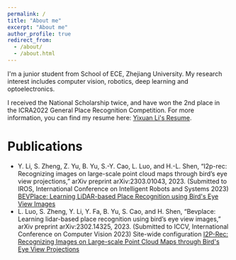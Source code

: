 ```yaml
---
permalink: /
title: "About me"
excerpt: "About me"
author_profile: true
redirect_from: 
  - /about/
  - /about.html
---
```


I'm a junior student from School of ECE, Zhejiang University. My research interest includes computer vision, robotics, deep learning and optoelectronics. 

I received the National Scholarship twice, and have won the 2nd place in the ICRA2022 General Place Recognition Competition. For more information, you can find my resume here: [Yixuan Li's Resume](../assets/Yixuan_Li.pdf).

# Publications

- Y. Li, S. Zheng, Z. Yu, B. Yu, S.-Y. Cao, L. Luo, and H.-L. Shen, “I2p-rec: Recognizing images on large-scale point cloud maps through bird’s eye view projections,” arXiv preprint arXiv:2303.01043, 2023. (Submitted to IROS, International Conference on Intelligent Robots and Systems 2023) [BEVPlace: Learning LiDAR-based Place Recognition using Bird's Eye View Images](https://doi.org/10.48550/arXiv.2302.14325)
- L. Luo, S. Zheng, Y. Li, Y. Fa, B. Yu, S. Cao, and H. Shen, “Bevplace: Learning lidar-based place recognition using bird’s eye view images,” arXiv preprint arXiv:2302.14325, 2023. (Submitted to ICCV, International Conference on Computer Vision 2023)
Site-wide configuration [I2P-Rec: Recognizing Images on Large-scale Point Cloud Maps through Bird's Eye View Projections](https://doi.org/10.48550/arXiv.2303.01043)

<!-- Example: editing a markdown file for a talk -->
<!-- ![Editing a markdown file for a talk](/images/editing-talk.png) -->
